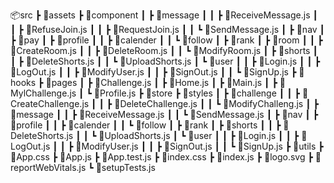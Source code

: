 📦src
┣ 📂assets
┣ 📂component
┃ ┣ 📂message
┃ ┃ ┣ 📜ReceiveMessage.js
┃ ┃ ┣ 📜RefuseJoin.js
┃ ┃ ┣ 📜RequestJoin.js
┃ ┃ ┗ 📜SendMessage.js
┃ ┣ 📂nav
┃ ┣ 📂pay
┃ ┣ 📂profile
┃ ┃ ┣ 📂calender
┃ ┃ ┗ 📂follow
┃ ┣ 📂rank
┃ ┣ 📂room
┃ ┃ ┣ 📜CreateRoom.js
┃ ┃ ┣ 📜DeleteRoom.js
┃ ┃ ┗ 📜ModifyRoom.js
┃ ┣ 📂shorts
┃ ┃ ┣ 📜DeleteShorts.js
┃ ┃ ┗ 📜UploadShorts.js
┃ ┗ 📂user
┃ ┃ ┣ 📜Login.js
┃ ┃ ┣ 📜LogOut.js
┃ ┃ ┣ 📜ModifyUser.js
┃ ┃ ┣ 📜SignOut.js
┃ ┃ ┗ 📜SignUp.js
┣ 📂hooks
┣ 📂pages
┃ ┣ 📜Challenge.js
┃ ┣ 📜Home.js
┃ ┣ 📜Main.js
┃ ┣ 📜MylChallenge.js
┃ ┗ 📜Profile.js
┣ 📂store
┣ 📂styles
┃ ┣ 📂challenge
┃ ┃ ┣ 📜CreateChallenge.js
┃ ┃ ┣ 📜DeleteChallenge.js
┃ ┃ ┗ 📜ModifyChalleng.js
┃ ┣ 📂message
┃ ┃ ┣ 📜ReceiveMessage.js
┃ ┃ ┗ 📜SendMessage.js
┃ ┣ 📂nav
┃ ┣ 📂profile
┃ ┃ ┣ 📂calender
┃ ┃ ┗ 📂follow
┃ ┣ 📂rank
┃ ┣ 📂shorts
┃ ┃ ┣ 📜DeleteShorts.js
┃ ┃ ┗ 📜UploadShorts.js
┃ ┗ 📂user
┃ ┃ ┣ 📜Login.js
┃ ┃ ┣ 📜LogOut.js
┃ ┃ ┣ 📜ModifyUser.js
┃ ┃ ┣ 📜SignOut.js
┃ ┃ ┗ 📜SignUp.js
┣ 📂utils
┣ 📜App.css
┣ 📜App.js
┣ 📜App.test.js
┣ 📜index.css
┣ 📜index.js
┣ 📜logo.svg
┣ 📜reportWebVitals.js
┗ 📜setupTests.js
